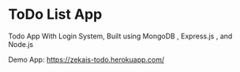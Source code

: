 # **ToDo List App**

Todo App With Login System, Built using MongoDB , Express.js , and Node.js

Demo App:
https://zekais-todo.herokuapp.com/
